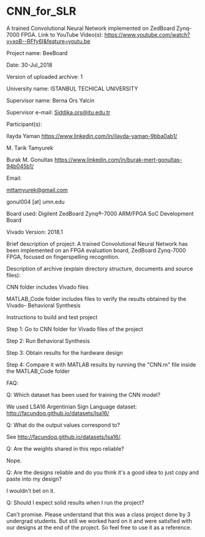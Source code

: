 # CNN_for_SLR
A trained Convolutional Neural Network implemented on ZedBoard Zynq-7000 FPGA.
Link to YouTube Video(s): https://www.youtube.com/watch?v=xoB--RFfy6I&feature=youtu.be

Project name: BeeBoard

Date: 30-Jul_2018

Version of uploaded archive: 1


University name: ISTANBUL TECHICAL UNIVERSITY

Supervisor name: Berna Ors Yalcin

Supervisor e-mail: Siddika.ors@itu.edu.tr

Participant(s):

Ilayda Yaman https://www.linkedin.com/in/ilayda-yaman-9bba0ab1/

M. Tarik Tamyurek 

Burak M. Gonultas https://www.linkedin.com/in/burak-mert-gonultas-94b045b1/


Email:

mttamyurek@gmail.com

gonul004 [at] umn.edu

Board used:  Digilent ZedBoard Zynq®-7000 ARM/FPGA SoC Development Board

Vivado Version: 2018.1

Brief description of project: A trained Convolutional Neural Network has been implemented on an FPGA evaluation board, ZedBoard Zynq-7000 FPGA, focused on fingerspelling recognition.

Description of archive (explain directory structure, documents and source files):

CNN folder includes Vivado files

MATLAB_Code folder includes files to verify the results obtained by the Vivado- Behavioral Synthesis

Instructions to build and test project

Step 1: Go to CNN folder for Vivado files of the project

Step 2: Run Behavioral Synthesis

Step 3: Obtain results for the hardware design

Step 4: Compare it with MATLAB results by running the "CNN.m" file inside the MATLAB_Code folder 

FAQ:

Q: Which dataset has been used for training the CNN model?

We used LSA16 Argentinian Sign Language dataset: http://facundoq.github.io/datasets/lsa16/

Q: What do the output values correspond to?

See http://facundoq.github.io/datasets/lsa16/.

Q: Are the weights shared in this repo reliable?

Nope.

Q: Are the designs reliable and do you think it's a good idea to just copy and paste into my design?

I wouldn't bet on it.

Q: Should I expect solid results when I run the project?

Can't promise. Please understand that this was a class project done by 3 undergrad students. But still we worked hard on it and were satisfied with our designs at the end of the project. So feel free to use it as a reference.
